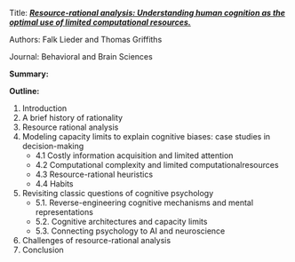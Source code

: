 Title: [_**Resource-rational analysis: Understanding human cognition as the optimal use of limited computational resources.**_](https://cocosci.princeton.edu/papers/lieder_resource.pdf)

Authors: Falk Lieder and Thomas Griffiths 

Journal: Behavioral and Brain Sciences

**Summary:**

**Outline:**

1. Introduction
2. A brief history of rationality
3. Resource rational analysis
4. Modeling capacity limits to explain cognitive biases: case studies in decision-making
	- 4.1 Costly information acquisition and limited attention
	- 4.2 Computational complexity and limited computationalresources
	- 4.3 Resource-rational heuristics
	- 4.4 Habits
5. Revisiting classic questions of cognitive psychology	
	- 5.1. Reverse-engineering cognitive mechanisms and mental representations
	- 5.2. Cognitive architectures and capacity limits
	- 5.3. Connecting psychology to AI and neuroscience
6. Challenges of resource-rational analysis
7. Conclusion
